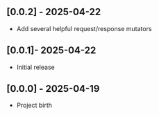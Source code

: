 ## [0.0.2] - 2025-04-22

- Add several helpful request/response mutators

## [0.0.1]- 2025-04-22

- Initial release

## [0.0.0] - 2025-04-19

- Project birth
